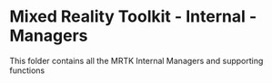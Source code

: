 # Mixed Reality Toolkit - Internal - Managers

This folder contains all the MRTK Internal Managers and supporting functions